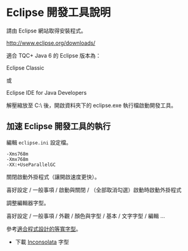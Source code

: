 # Eclipse 開發工具說明

請由 Eclipse 網站取得安裝程式。

http://www.eclipse.org/downloads/

適合 TQC+ Java 6 的 Eclipse 版本為：

Eclipse Classic

或

Eclipse IDE for Java Developers

解壓縮放至 C:\ 後，開啟資料夾下的 eclipse.exe 執行檔啟動開發工具。

## 加速 Eclipse 開發工具的執行

編輯 `eclipse.ini` 設定檔。

```
-Xms768m
-Xmx768m
-XX:+UseParallelGC
```

關閉啟動外掛程式（讓開啟速度更快）。

喜好設定 / 一般事項 / 啟動與關閉 / （全部取消勾選）啟動時啟動外掛程式

調整編輯器字型。

喜好設定 / 一般事項 / 外觀 / 顏色與字型 / 基本 / 文字字型 / 編輯 ...

參考[適合程式設計的等寬字型](http://www.gtwang.org/2014/02/monospaced-font-for-programmers.html)。

* 下載 [Inconsolata](http://www.levien.com/type/myfonts/Inconsolata.otf) 字型


